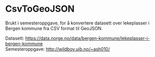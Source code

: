 # CsvToGeoJSON

Brukt i semesteroppgave, for å konvertere datasett
over lekeplasser i Bergen kommune fra CSV format til GeoJSON.

Datasett: https://data.norge.no/data/bergen-kommune/lekeplasser-i-bergen-kommune <br>
Semesteroppgave: http://wildboy.uib.no/~ash010/
